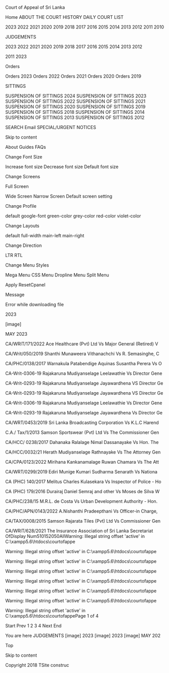 Court of Appeal of Sri Lanka

Home ABOUT THE COURT HISTORY DAILY COURT LIST

2023 2022 2021 2020 2019 2018 2017 2016 2015 2014 2013 2012 2011 2010

JUDGEMENTS

2023 2022 2021 2020 2019 2018 2017 2016 2015 2014 2013 2012

2011 2023

Orders

Orders 2023 Orders 2022 Orders 2021 Orders 2020 Orders 2019

SITTINGS

SUSPENSION OF SITTINGS 2024 SUSPENSION OF SITTINGS 2023 SUSPENSION OF SITTINGS 2022 SUSPENSION OF SITTINGS 2021 SUSPENSION OF SITTINGS 2020 SUSPENSION OF SITTINGS 2019 SUSPENSION OF SITTINGS 2018 SUSPENSION OF SITTINGS 2014 SUSPENSION OF SITTINGS 2013 SUSPENSION OF SITTINGS 2012

SEARCH Email SPECIAL/URGENT NOTICES

Skip to content

About Guides FAQs

Change Font Size

Increase font size Decrease font size Default font size

Change Screens

Full Screen

Wide Screen Narrow Screen Default screen setting

Change Profile

default google-font green-color grey-color red-color violet-color

Change Layouts

default full-width main-left main-right

Change Direction

LTR RTL

Change Menu Styles

Mega Menu CSS Menu Dropline Menu Split Menu

Apply ResetCpanel

Message

Error while downloading file

2023

[image]

MAY 2023

CA/WRIT/171/2022 Ace Healthcare (Pvt) Ltd Vs Major General (Retired) V

CA/Writ/050/2019 Shanthi Munaweera Vithanachchi Vs R. Semasinghe, C

CA/PHC/0138/2017 Warnakula Patabendige Aquinas Susantha Perera Vs O

CA-Writ-0306-19 Rajakaruna Mudiyanselage Leelawathie Vs Director Gene

CA-Writ-0293-19 Rajakaruna Mudiyanselage Jayawardhena VS Director Ge

CA-Writ-0293-19 Rajakaruna Mudiyanselage Jayawardhena VS Director Ge

CA-Writ-0306-19 Rajakaruna Mudiyanselage Leelawathie Vs Director Gene

CA-Writ-0293-19 Rajakaruna Mudiyanselage Jayawardhena Vs Director Ge

CA/WRT/0453/2019 Sri Lanka Broadcasting Corporation Vs K.L.C Harend

C.A./ Tax/1/2013 Samson Sportswear (Pvt) Ltd Vs The Commissioner Gen

CA/HCC/ 0238/2017 Dahanaka Ralalage Nimal Dassanayake Vs Hon. The

CA/HCC/0032/21 Herath Mudiyanselage Rathnayake Vs The Attorney Gen

CA/CPA/0123/2022 Mirihana Kankanamalage Ruwan Chamara Vs The Att

CA/WRT/0299/2019 Ediri Munige Kumari Sudharma Senarath Vs Nationa

CA (PHC) 140/2017 Melitus Charles Kulasekara Vs Inspector of Police - Ho

CA (PHC) 179/2016 Durairaj Daniel Semraj and other Vs Moses de Silva W

CA/PHC/238/15 M.R.L. de Costa Vs Urban Development Authority - Hon.

CA/PHC/APN/0143/2022 A.Nishanthi Pradeepthani Vs Officer-in Charge,

CA/TAX/0008/2015 Samson Rajarata Tiles (Pvt) Ltd Vs Commissioner Gen

CA/WRIT/628/2021 The Insurance Association of Sri Lanka Secretariat OfDisplay Num510152050AllWarning: Illegal string offset 'active' in C:\xampp5.6\htdocs\courtofappe

Warning: Illegal string offset 'active' in C:\xampp5.6\htdocs\courtofappe

Warning: Illegal string offset 'active' in C:\xampp5.6\htdocs\courtofappe

Warning: Illegal string offset 'active' in C:\xampp5.6\htdocs\courtofappe

Warning: Illegal string offset 'active' in C:\xampp5.6\htdocs\courtofappe

Warning: Illegal string offset 'active' in C:\xampp5.6\htdocs\courtofappe

Warning: Illegal string offset 'active' in C:\xampp5.6\htdocs\courtofappe

Warning: Illegal string offset 'active' in C:\xampp5.6\htdocs\courtofappePage 1 of 4

Start Prev 1 2 3 4 Next End

You are here JUDGEMENTS [image] 2023 [image] 2023 [image] MAY 202

Top

Skip to content

Copyright 2018 TSite construc